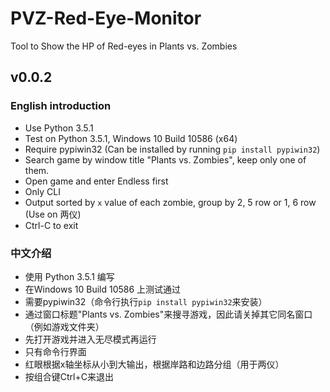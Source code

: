 # PVZ-Red-Eye-Monitor
Tool to Show the HP of Red-eyes in Plants vs. Zombies

## v0.0.2
### English introduction
- Use Python 3.5.1
- Test on Python 3.5.1, Windows 10 Build 10586 (x64)
- Require pypiwin32 (Can be installed by running `pip install pypiwin32`)
- Search game by window title "Plants vs. Zombies", keep only one of them.
- Open game and enter Endless first 
- Only CLI
- Output sorted by `x` value of each zombie, group by 2, 5 row or 1, 6 row (Use on 两仪)
- Ctrl-C to exit

### 中文介绍
- 使用 Python 3.5.1 编写
- 在Windows 10 Build 10586 上测试通过
- 需要pypiwin32（命令行执行`pip install pypiwin32`来安装）
- 通过窗口标题"Plants vs. Zombies"来搜寻游戏，因此请关掉其它同名窗口（例如游戏文件夹）
- 先打开游戏并进入无尽模式再运行
- 只有命令行界面
- 红眼根据x轴坐标从小到大输出，根据岸路和边路分组（用于两仪）
- 按组合键Ctrl+C来退出